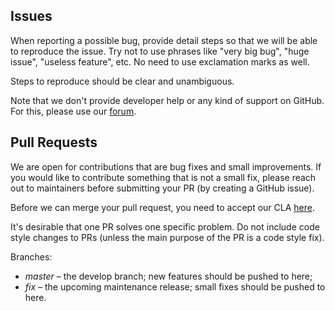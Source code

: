 ## Issues

When reporting a possible bug, provide detail steps so that we will be able
to reproduce the issue. Try not to use phrases like "very big bug",
"huge issue", "useless feature", etc. No need to use exclamation marks as well.

Steps to reproduce should be clear and unambiguous.

Note that we don't provide developer help or any kind of support on GitHub.
For this, please use our [forum](https://forum.espocrm.com).

## Pull Requests

We are open for contributions that are bug fixes and small improvements. If you would like to contribute something that is not a small fix, please reach out to maintainers before submitting your PR (by creating a GitHub issue).

Before we can merge your pull request, you need to accept our CLA [here](https://github.com/espocrm/cla).

It's desirable that one PR solves one specific problem. Do not include code style changes to PRs
(unless the main purpose of the PR is a code style fix).

Branches:

* *master* – the develop branch; new features should be pushed to here;
* *fix* – the upcoming maintenance release; small fixes should be pushed to here.
